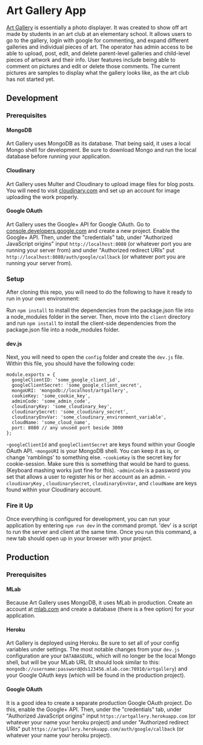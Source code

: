 # Art Gallery App

[Art Gallery](https://luffartclub.herokuapp.com/) is essentially a photo displayer. It was created to show off art made by students in an art club at an elementary school. It allows users to go to the gallery, login with google for commenting, and expand different galleries and individual pieces of art. The operator has admin access to be able to upload, post, edit, and delete parent-level galleries and child-level pieces of artwork and their info. User features include being able to comment on pictures and edit or delete those comments. The current pictures are samples to display what the gallery looks like, as the art club has not started yet.

## Development
### Prerequisites
#### MongoDB
Art Gallery uses MongoDB as its database. That being said, it uses a local Mongo shell for development. Be sure to download Mongo and run the local database before running your application.
#### Cloudinary
Art Gallery uses Multer and Cloudinary to upload image files for blog posts. You will need to visit [cloudinary.com](cloudinary.com) and set up an account for image uploading the work properly.
#### Google OAuth
Art Gallery uses the Google+ API for Google OAuth. Go to [console.developers.google.com](https://console.developers.google.com) and create a new project. Enable the Google+ API. Then, under the "credentials" tab, under "Authorized JavaScript origins" input `http://localhost:8080` (or whatever port you are running your server from) and under "Authorized redirect URIs"  put `http://localhost:8080/auth/google/callback` (or whatever port you are running your server from).

### Setup
After cloning this repo, you will need to do the following to have it ready to run in your own environment:

Run `npm install` to install the dependencies from the package.json file into a node_modules folder in the server. Then, move into the `client` directory and run `npm install` to install the client-side dependencies from the package.json file into a node_modules folder. 

#### dev.js
Next, you will need to open the `config` folder and create the `dev.js` file. Within this file, you should have the following code:
```
module.exports = {
  googleClientID: 'some_google_client_id',
  googleClientSecret: 'some_google_client_secret',
  mongoURI: 'mongodb://localhost/artgallery',
  cookieKey: 'some_cookie_key',
  adminCode: 'some_admin_code',
  cloudinaryKey: 'some_cloudinary_key',
  cloudinarySecret: 'some_cloudinary_secret',
  cloudinaryEnvVar: 'some_cloudinary_environment_variable',
  cloudName: 'some_cloud_name',
  port: 8080 // any unused port beside 3000
};
```
-`googleClientId` and `googleClientSecret` are keys found within your Google OAuth API.
-`mongoURI` is your MongoDB shell. You can keep it as is, or change 'ramblings' to something else.
-`cookieKey` is the secret key for cookie-session. Make sure this is something that would be hard to guess. (Keyboard mashing works just fine for this).
-`adminCode` is a password you set that allows a user to register his or her account as an admin.
-`cloudinaryKey` ,  `cloudinarySecret`, `cloudinaryEnvVar`, and `cloudName` are keys found within your Cloudinary account.

### Fire it Up
Once everything is configured for development, you can run your application by entering `npm run dev` in the command prompt. 'dev' is a script to run the server and client at the same time. Once you run this command, a new tab should open up in your browser with your project.

## Production
### Prerequisites
#### MLab
Because Art Gallery uses MongoDB, it uses MLab in production. Create an account at [mlab.com](mlab.com) and create a database (there is a free option) for your application.
#### Heroku
Art Gallery is deployed using Heroku. Be sure to set all of your config variables under settings. The most notable changes from your `dev.js` configuration are your `DATABASEURL`, which will no longer be the local Mongo shell, but will be your MLab URL (It should look similar to this:
`mongodb://username:password@ds123456.mlab.com:78910/artgallery`) and your Google OAuth keys (which will be found in the production project).
#### Google OAuth
It is a good idea to create a separate production Google OAuth project. Do this, enable the Google+ API. Then, under the "credentials" tab, under "Authorized JavaScript origins" input `https://artgallery.herokuapp.com` (or whatever your name your heroku project) and under "Authorized redirect URIs"  put `https://artgallery.herokuapp.com/auth/google/callback` (or whatever your name your heroku project).
